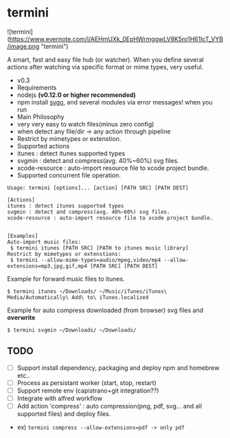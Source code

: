 termini 
======
![termini] (https://www.evernote.com/l/AEHmUXk_0EpHWrmggwLV8K5ro1H61IcT_VYB/image.png "termini")

A smart, fast and easy file hub (or watcher). When you define several actions after watching via specific format or mime types, very useful.

- v0.3
- Requirements
 - nodejs **(v0.12.0 or higher recommended)** 
 - npm install [svgo](https://github.com/svg/svgo), and several modules via error messages! when you run
- Main Philosophy 
 - very very easy to watch files(minus zero config) 
 - when detect any file/dir -> any action through pipeline
- Restrict by mimetypes or extenstion.
- Supported actions
 - itunes : detect itunes supported types
 - svgmin : detect and compress(avg. 40%~60%) svg files.
 - xcode-resource : auto-import resource file to xcode project bundle.
- Supported concurrent file operation.

```
Usage: termini [options]... [action] [PATH SRC] [PATH DEST]

[Actions]
itunes : detect itunes supported types
svgmin : detect and compress(avg. 40%~60%) svg files.
xcode-resource : auto-import resource file to xcode project bundle.


[Examples]
Auto-import music files:
 $ termini itunes [PATH SRC] [PATH to itunes music library]
Restrict by mimetypes or extenstions:
 $ termini --allow-mime-types=audio/mpeg,video/mp4 --allow-extensions=mp3,jpg,gif,mp4 [PATH SRC] [PATH DEST]
 ```
Example for forward music files to itunes.
```
$ termini itunes ~/Downloads/ ~/Music/iTunes/iTunes\ Media/Automatically\ Add\ to\ iTunes.localized
```
Example for auto compress downloaded (from browser) svg files and **overwrite**
```
$ termini svgmin ~/Downloads/ ~/Downloads/
```

## TODO
- [ ] Support install dependency, packaging and deploy npm and homebrew etc..
- [ ] Process as persistant worker (start, stop, restart)
- [ ] Support remote env (capistrano+git integration??)
- [ ] Integrate with alfred workflow
- [ ] Add action 'compress' : auto compression(png, pdf, svg... and all supported files) and deploy files.
- ex) ``` termini compress --allow-extensions=pdf -> only pdf ```
